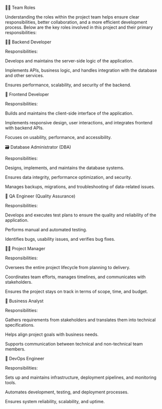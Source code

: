 🧑‍💼 Team Roles

Understanding the roles within the project team helps ensure clear responsibilities, better collaboration, and a more efficient development process. Below are the key roles involved in this project and their primary responsibilities:

👨‍💻 Backend Developer

Responsibilities:

Develops and maintains the server-side logic of the application.

Implements APIs, business logic, and handles integration with the database and other services.

Ensures performance, scalability, and security of the backend.

🎨 Frontend Developer

Responsibilities:

Builds and maintains the client-side interface of the application.

Implements responsive design, user interactions, and integrates frontend with backend APIs.

Focuses on usability, performance, and accessibility.

🗃️ Database Administrator (DBA)

Responsibilities:

Designs, implements, and maintains the database systems.

Ensures data integrity, performance optimization, and security.

Manages backups, migrations, and troubleshooting of data-related issues.

🧪 QA Engineer (Quality Assurance)

Responsibilities:

Develops and executes test plans to ensure the quality and reliability of the application.

Performs manual and automated testing.

Identifies bugs, usability issues, and verifies bug fixes.

🧑‍🏫 Project Manager

Responsibilities:

Oversees the entire project lifecycle from planning to delivery.

Coordinates team efforts, manages timelines, and communicates with stakeholders.

Ensures the project stays on track in terms of scope, time, and budget.

🎯 Business Analyst

Responsibilities:

Gathers requirements from stakeholders and translates them into technical specifications.

Helps align project goals with business needs.

Supports communication between technical and non-technical team members.

🔐 DevOps Engineer

Responsibilities:

Sets up and maintains infrastructure, deployment pipelines, and monitoring tools.

Automates development, testing, and deployment processes.

Ensures system reliability, scalability, and uptime.
